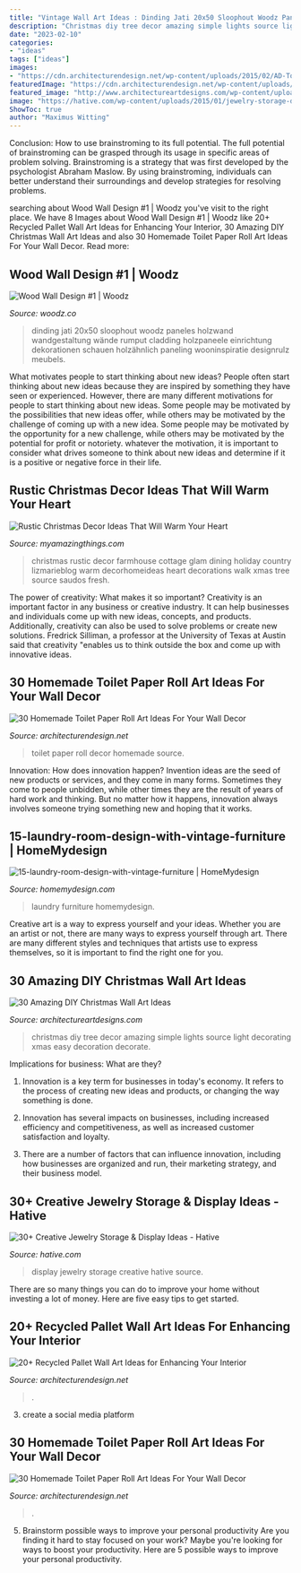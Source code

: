 ```yaml
---
title: "Vintage Wall Art Ideas : Dinding Jati 20x50 Sloophout Woodz Paneles Holzwand Wandgestaltung Wände Rumput Cladding Holzpaneele Einrichtung Dekorationen Schauen Holzähnlich Paneling Wooninspiratie Designrulz Meubels"
description: "Christmas diy tree decor amazing simple lights source light decorating xmas easy decoration decorate"
date: "2023-02-10"
categories:
- "ideas"
tags: ["ideas"]
images:
- "https://cdn.architecturendesign.net/wp-content/uploads/2015/02/AD-Toilet-Paper-Roll-Wall-Art-30.jpg"
featuredImage: "https://cdn.architecturendesign.net/wp-content/uploads/2015/02/AD-Toilet-Paper-Roll-Wall-Art-30.jpg"
featured_image: "http://www.architectureartdesigns.com/wp-content/uploads/2013/12/279.jpg"
image: "https://hative.com/wp-content/uploads/2015/01/jewelry-storage-display-ideas/22-jewelry-storage-display-ideas.jpg"
ShowToc: true
author: "Maximus Witting"
---
```



Conclusion: How to use brainstroming to its full potential.
The full potential of brainstroming can be grasped through its usage in specific areas of problem solving. Brainstroming is a strategy that was first developed by the psychologist Abraham Maslow. By using brainstroming, individuals can better understand their surroundings and develop strategies for resolving problems.

	

		
searching about Wood Wall Design #1 | Woodz you've visit to the right place. We have 8 Images about Wood Wall Design #1 | Woodz like 20+ Recycled Pallet Wall Art Ideas for Enhancing Your Interior, 30 Amazing DIY Christmas Wall Art Ideas and also 30 Homemade Toilet Paper Roll Art Ideas For Your Wall Decor. Read more:
		
    
## Wood Wall Design #1 | Woodz

<img loading=lazy src="https://www.woodz.co/wp-content/uploads/2016/11/Wood-Wall-2.jpg" onerror="this.onerror=null;this.src='https://tse4.mm.bing.net/th?id=OIP.plZqsvx6yG75dgVEZWZPygHaLM&amp;pid=15.1';" alt="Wood Wall Design #1 | Woodz">

_Source: woodz.co_

>dinding jati 20x50 sloophout woodz paneles holzwand wandgestaltung wände rumput cladding holzpaneele einrichtung dekorationen schauen holzähnlich paneling wooninspiratie designrulz meubels. 

	

What motivates people to start thinking about new ideas?
People often start thinking about new ideas because they are inspired by something they have seen or experienced. However, there are many different motivations for people to start thinking about new ideas. Some people may be motivated by the possibilities that new ideas offer, while others may be motivated by the challenge of coming up with a new idea. Some people may be motivated by the opportunity for a new challenge, while others may be motivated by the potential for profit or notoriety. whatever the motivation, it is important to consider what drives someone to think about new ideas and determine if it is a positive or negative force in their life.

    
## Rustic Christmas Decor Ideas That Will Warm Your Heart

<img loading=lazy src="http://myamazingthings.com/wp-content/uploads/2017/12/rustic-christmas-decor-.jpg" onerror="this.onerror=null;this.src='https://tse1.mm.bing.net/th?id=OIP.OuhSmeWCM_TcwJaWM6rj9AHaJ4&amp;pid=15.1';" alt="Rustic Christmas Decor Ideas That Will Warm Your Heart">

_Source: myamazingthings.com_

>christmas rustic decor farmhouse cottage glam dining holiday country lizmarieblog warm decorhomeideas heart decorations walk xmas tree source saudos fresh. 

	

The power of creativity: What makes it so important?
Creativity is an important factor in any business or creative industry. It can help businesses and individuals come up with new ideas, concepts, and products. Additionally, creativity can also be used to solve problems or create new solutions. Fredrick Silliman, a professor at the University of Texas at Austin said that creativity "enables us to think outside the box and come up with innovative ideas.

    
## 30 Homemade Toilet Paper Roll Art Ideas For Your Wall Decor

<img loading=lazy src="https://cdn.architecturendesign.net/wp-content/uploads/2015/02/AD-Toilet-Paper-Roll-Wall-Art-30.jpg" onerror="this.onerror=null;this.src='https://tse1.mm.bing.net/th?id=OIP.C1ybd-17VdVp9ZHkWiLX4gHaJ4&amp;pid=15.1';" alt="30 Homemade Toilet Paper Roll Art Ideas For Your Wall Decor">

_Source: architecturendesign.net_

>toilet paper roll decor homemade source. 

	

Innovation: How does innovation happen?
Invention ideas are the seed of new products or services, and they come in many forms. Sometimes they come to people unbidden, while other times they are the result of years of hard work and thinking. But no matter how it happens, innovation always involves someone trying something new and hoping that it works.

    
## 15-laundry-room-design-with-vintage-furniture | HomeMydesign

<img loading=lazy src="https://homemydesign.com/wp-content/uploads/2013/02/15-laundry-room-design-with-vintage-furniture.jpg" onerror="this.onerror=null;this.src='https://tse2.mm.bing.net/th?id=OIP.2GiR4-DKOs-y2HNhh3JhigHaK7&amp;pid=15.1';" alt="15-laundry-room-design-with-vintage-furniture | HomeMydesign">

_Source: homemydesign.com_

>laundry furniture homemydesign. 

	

Creative art is a way to express yourself and your ideas. Whether you are an artist or not, there are many ways to express yourself through art. There are many different styles and techniques that artists use to express themselves, so it is important to find the right one for you.

    
## 30 Amazing DIY Christmas Wall Art Ideas

<img loading=lazy src="http://www.architectureartdesigns.com/wp-content/uploads/2013/12/279.jpg" onerror="this.onerror=null;this.src='https://tse2.mm.bing.net/th?id=OIP.pxCklbhJccB7Cpjmo_G9SwAAAA&amp;pid=15.1';" alt="30 Amazing DIY Christmas Wall Art Ideas">

_Source: architectureartdesigns.com_

>christmas diy tree decor amazing simple lights source light decorating xmas easy decoration decorate. 

	

Implications for business: What are they?
1. Innovation is a key term for businesses in today's economy. It refers to the process of creating new ideas and products, or changing the way something is done.
2. Innovation has several impacts on businesses, including increased efficiency and competitiveness, as well as increased customer satisfaction and loyalty.

3. There are a number of factors that can influence innovation, including how businesses are organized and run, their marketing strategy, and their business model.

    
## 30+ Creative Jewelry Storage &amp; Display Ideas - Hative

<img loading=lazy src="https://hative.com/wp-content/uploads/2015/01/jewelry-storage-display-ideas/22-jewelry-storage-display-ideas.jpg" onerror="this.onerror=null;this.src='https://tse2.mm.bing.net/th?id=OIP.QTYojMsHxAUaXdXwJ7jSrwHaLK&amp;pid=15.1';" alt="30+ Creative Jewelry Storage &amp; Display Ideas - Hative">

_Source: hative.com_

>display jewelry storage creative hative source. 

	

There are so many things you can do to improve your home without investing a lot of money. Here are five easy tips to get started.

    
## 20+ Recycled Pallet Wall Art Ideas For Enhancing Your Interior

<img loading=lazy src="https://cdn.architecturendesign.net/wp-content/uploads/2015/06/AD-Pallet-Wall-Art-19.jpg" onerror="this.onerror=null;this.src='https://tse2.mm.bing.net/th?id=OIP.LOr43Hb7t_O9NOj7dAYJ8QHaKd&amp;pid=15.1';" alt="20+ Recycled Pallet Wall Art Ideas for Enhancing Your Interior">

_Source: architecturendesign.net_

>. 

	

3. create a social media platform

    
## 30 Homemade Toilet Paper Roll Art Ideas For Your Wall Decor

<img loading=lazy src="https://cdn.architecturendesign.net/wp-content/uploads/2015/02/AD-Toilet-Paper-Roll-Wall-Art-8.jpg" onerror="this.onerror=null;this.src='https://tse1.mm.bing.net/th?id=OIP.OAqsxASKEoWh0zhpjE5C6QHaKa&amp;pid=15.1';" alt="30 Homemade Toilet Paper Roll Art Ideas For Your Wall Decor">

_Source: architecturendesign.net_

>. 

	

5. Brainstorm possible ways to improve your personal productivity
Are you finding it hard to stay focused on your work? Maybe you're looking for ways to boost your productivity. Here are 5 possible ways to improve your personal productivity.

